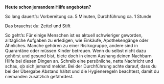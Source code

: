 **Heute schon jemandem Hilfe angeboten?**

So lang dauert’s: Vorbereitung ca. 5 Minuten, Durchführung ca. 1 Stunde

Das brauchst du: Zettel und Stift

So geht’s: Für einige Menschen ist es aktuell schwieriger geworden, alltägliche Aufgaben zu erledigen, wie Einkäufe, Apothekengänge oder Ähnliches. 
Manche gehören zu einer Risikogruppe, andere sind in Quarantäne oder müssen Kinder betreuen. Wenn du selbst nicht dazu gehörst und gesund bist, 
biete doch in einem Aushang deinen Nachbarn Hilfe bei diesen Dingen an. Schreib eine persönliche, nette Nachricht und schau, ob sich jemand meldet. 
Bei der Durchführung achte darauf, dass du bei der Übergabe Abstand hältst und die Hygieneregeln beachtest, damit du niemanden zusätzlich gefährdest.
